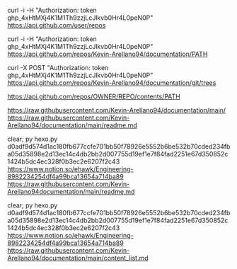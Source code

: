 curl -i -H "Authorization: token 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" https://api.github.com/user/repos

curl -i -H "Authorization: token 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" https://api.github.com/repos/Kevin-Arellano94/documentation/PATH

curl -X POST "Authorization: token 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" https://api.github.com/repos/Kevin-Arellano94/documentation/git/trees

https://api.github.com/repos/OWNER/REPO/contents/PATH

https://raw.githubusercontent.com/Kevin-Arellano94/documentation/main/
https://raw.githubusercontent.com/Kevin-Arellano94/documentation/main/readme.md

clear; py hexo.py d0adf9d574d1ac180fb677ccfe701bb50f78926e5552b6be532b70cded234fba05d35898e2d13ec14c4db2bb2d007755d19ef1e7f84fad2251e67d350852c1424b5dc4ec328f0b3ec2e6207f2c43 https://www.notion.so/ehawk/Engineering-8982234254df4a99bca13654a714ba89 https://raw.githubusercontent.com/Kevin-Arellano94documentation/main/readme.md

clear;
py hexo.py d0adf9d574d1ac180fb677ccfe701bb50f78926e5552b6be532b70cded234fba05d35898e2d13ec14c4db2bb2d007755d19ef1e7f84fad2251e67d350852c1424b5dc4ec328f0b3ec2e6207f2c43
https://www.notion.so/ehawk/Engineering-8982234254df4a99bca13654a714ba89
https://raw.githubusercontent.com/Kevin-Arellano94/documentation/main/content_list.md